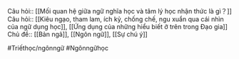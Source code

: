 Câu hỏi:: [[Mối quan hệ giữa ngữ nghĩa học và tâm lý học nhận thức là gì？]]
Câu hỏi:: [[Kiêu ngạo, tham lam, ích kỷ, chống chế, ngu xuẩn qua cái nhìn của ngữ dụng học]], [[Ứng dụng của những hiểu biết ở trên trong Đạo gia]] 
Chủ đề:: [[Bản ngã]], [[Ngôn ngữ]], [[Sự chú ý]] 

#Triếthọc/ngônngữ #Ngônngữhọc 